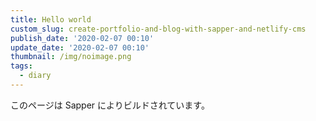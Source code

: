 ```yaml
---
title: Hello world
custom_slug: create-portfolio-and-blog-with-sapper-and-netlify-cms
publish_date: '2020-02-07 00:10'
update_date: '2020-02-07 00:10'
thumbnail: /img/noimage.png
tags:
  - diary
---
```


このページは Sapper によりビルドされています。
